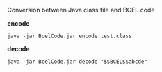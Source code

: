 Conversion between Java class file and BCEL code

**encode**

```
java -jar BcelCode.jar encode test.class
```

**decode**

```
java -jar BcelCode.jar decode "$$BCEL$$abcde"
```
